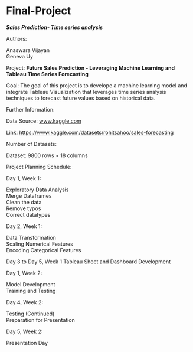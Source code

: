 # Final-Project
_**Sales Prediction- Time series analysis**_


Authors:

Anaswara Vijayan  
Geneva Uy

Project: **Future Sales Prediction - Leveraging Machine Learning and Tableau Time Series Forecasting**


Goal: The goal of this project is to develope a machine learning model and integrate Tableau Visualization that leverages time series analysis techniques to forecast future values based on historical data.

Further Information:

Data Source: www.kaggle.com

Link: https://www.kaggle.com/datasets/rohitsahoo/sales-forecasting

Number of Datasets:

Dataset: 9800 rows × 18 columns   

Project Planning Schedule:

Day 1, Week 1:

Exploratory Data Analysis  
Merge Dataframes  
Clean the data  
Remove typos  
Correct datatypes  

Day 2, Week 1:

Data Transformation  
Scaling Numerical Features   
Encoding Categorical Features  

Day 3 to Day 5, Week 1 
Tableau Sheet and Dashboard Development 

Day 1, Week 2:

Model Development  
Training and Testing   

Day 4, Week 2:

Testing (Continued)  
Preparation for Presentation  

Day 5, Week 2:

Presentation Day  
